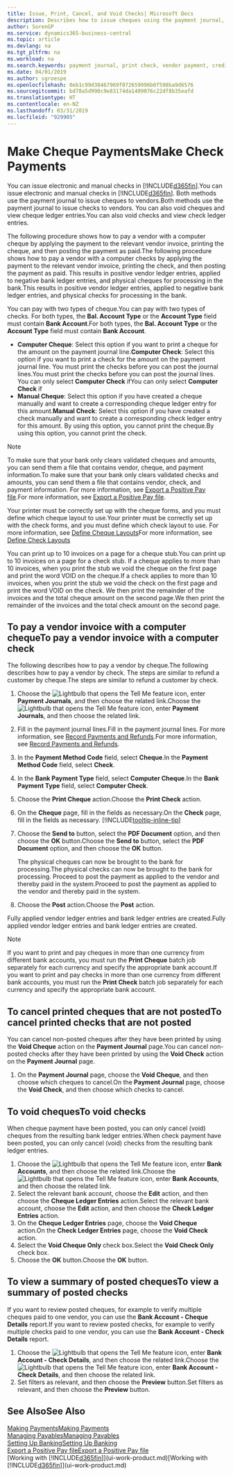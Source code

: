 ```yaml
---
title: Issue, Print, Cancel, and Void Checks| Microsoft Docs
description: Describes how to issue cheques using the payment journal, print cheques, and void or view cheque ledger entries in Business Central.
author: SorenGP
ms.service: dynamics365-business-central
ms.topic: article
ms.devlang: na
ms.tgt_pltfrm: na
ms.workload: na
ms.search.keywords: payment journal, print check, vendor payment, creditor, debt, balance due, AP
ms.date: 04/01/2019
ms.author: sgroespe
ms.openlocfilehash: 0eb1c99d38467969f072659996b0f598ba9d6576
ms.sourcegitcommit: bd78a5d990c9e83174da1409076c22df8b35eafd
ms.translationtype: HT
ms.contentlocale: en-NZ
ms.lasthandoff: 03/31/2019
ms.locfileid: "929905"
---
```

# <a name="make-check-payments"></a><span data-ttu-id="968f2-103">Make Cheque Payments</span><span class="sxs-lookup"><span data-stu-id="968f2-103">Make Check Payments</span></span>
<span data-ttu-id="968f2-104">You can issue electronic and manual checks in [!INCLUDE[d365fin](includes/d365fin_md.md)].</span><span class="sxs-lookup"><span data-stu-id="968f2-104">You can issue electronic and manual checks in [!INCLUDE[d365fin](includes/d365fin_md.md)].</span></span> <span data-ttu-id="968f2-105">Both methods use the payment journal to issue cheques to vendors.</span><span class="sxs-lookup"><span data-stu-id="968f2-105">Both methods use the payment journal to issue checks to vendors.</span></span> <span data-ttu-id="968f2-106">You can also void cheques and view cheque ledger entries.</span><span class="sxs-lookup"><span data-stu-id="968f2-106">You can also void checks and view check ledger entries.</span></span>

<span data-ttu-id="968f2-107">The following procedure shows how to pay a vendor with a computer cheque by applying the payment to the relevant vendor invoice, printing the cheque, and then posting the payment as paid.</span><span class="sxs-lookup"><span data-stu-id="968f2-107">The following procedure shows how to pay a vendor with a computer checks by applying the payment to the relevant vendor invoice, printing the check, and then posting the payment as paid.</span></span> <span data-ttu-id="968f2-108">This results in positive vendor ledger entries, applied to negative bank ledger entries, and physical cheques for processing in the bank.</span><span class="sxs-lookup"><span data-stu-id="968f2-108">This results in positive vendor ledger entries, applied to negative bank ledger entries, and physical checks for processing in the bank.</span></span>

<span data-ttu-id="968f2-109">You can pay with two types of cheque.</span><span class="sxs-lookup"><span data-stu-id="968f2-109">You can pay with two types of checks.</span></span> <span data-ttu-id="968f2-110">For both types, the **Bal. Account Type** or the **Account Type** field must contain **Bank Account**.</span><span class="sxs-lookup"><span data-stu-id="968f2-110">For both types, the **Bal. Account Type** or the **Account Type** field must contain **Bank Account**.</span></span>

- <span data-ttu-id="968f2-111">**Computer Cheque**: Select this option if you want to print a cheque for the amount on the payment journal line.</span><span class="sxs-lookup"><span data-stu-id="968f2-111">**Computer Check**: Select this option if you want to print a check for the amount on the payment journal line.</span></span> <span data-ttu-id="968f2-112">You must print the checks before you can post the journal lines.</span><span class="sxs-lookup"><span data-stu-id="968f2-112">You must print the checks before you can post the journal lines.</span></span> <span data-ttu-id="968f2-113">You can only select **Computer Check** if</span><span class="sxs-lookup"><span data-stu-id="968f2-113">You can only select **Computer Check** if</span></span>
- <span data-ttu-id="968f2-114">**Manual Cheque**: Select this option if you have created a cheque manually and want to create a corresponding cheque ledger entry for this amount.</span><span class="sxs-lookup"><span data-stu-id="968f2-114">**Manual Check**: Select this option if you have created a check manually and want to create a corresponding check ledger entry for this amount.</span></span> <span data-ttu-id="968f2-115">By using this option, you cannot print the cheque.</span><span class="sxs-lookup"><span data-stu-id="968f2-115">By using this option, you cannot print the check.</span></span>

> [!NOTE]  
> <span data-ttu-id="968f2-116">To make sure that your bank only clears validated cheques and amounts, you can send them a file that contains vendor, cheque, and payment information.</span><span class="sxs-lookup"><span data-stu-id="968f2-116">To make sure that your bank only clears validated checks and amounts, you can send them a file that contains vendor, check, and payment information.</span></span> <span data-ttu-id="968f2-117">For more information, see [Export a Positive Pay file](finance-how-positive-pay.md).</span><span class="sxs-lookup"><span data-stu-id="968f2-117">For more information, see [Export a Positive Pay file](finance-how-positive-pay.md).</span></span>

<span data-ttu-id="968f2-118">Your printer must be correctly set up with the cheque forms, and you must define which cheque layout to use.</span><span class="sxs-lookup"><span data-stu-id="968f2-118">Your printer must be correctly set up with the check forms, and you must define which check layout to use.</span></span> <span data-ttu-id="968f2-119">For more information, see [Define Cheque Layouts](finance-how-define-check-layouts.md)</span><span class="sxs-lookup"><span data-stu-id="968f2-119">For more information, see [Define Check Layouts](finance-how-define-check-layouts.md)</span></span>

<span data-ttu-id="968f2-120">You can print up to 10 invoices on a page for a cheque stub.</span><span class="sxs-lookup"><span data-stu-id="968f2-120">You can print up to 10 invoices on a page for a check stub.</span></span> <span data-ttu-id="968f2-121">If a cheque applies to more than 10 invoices, when you print the stub we void the cheque on the first page and print the word VOID on the cheque.</span><span class="sxs-lookup"><span data-stu-id="968f2-121">If a check applies to more than 10 invoices, when you print the stub we void the check on the first page and print the word VOID on the check.</span></span> <span data-ttu-id="968f2-122">We then print the remainder of the invoices and the total cheque amount on the second page.</span><span class="sxs-lookup"><span data-stu-id="968f2-122">We then print the remainder of the invoices and the total check amount on the second page.</span></span> 

## <a name="to-pay-a-vendor-invoice-with-a-computer-check"></a><span data-ttu-id="968f2-123">To pay a vendor invoice with a computer cheque</span><span class="sxs-lookup"><span data-stu-id="968f2-123">To pay a vendor invoice with a computer check</span></span>
<span data-ttu-id="968f2-124">The following describes how to pay a vendor by cheque.</span><span class="sxs-lookup"><span data-stu-id="968f2-124">The following describes how to pay a vendor by check.</span></span> <span data-ttu-id="968f2-125">The steps are similar to refund a customer by cheque.</span><span class="sxs-lookup"><span data-stu-id="968f2-125">The steps are similar to refund a customer by check.</span></span>

1. <span data-ttu-id="968f2-126">Choose the ![Lightbulb that opens the Tell Me feature](media/ui-search/search_small.png "Tell me what you want to do") icon, enter **Payment Journals**, and then choose the related link.</span><span class="sxs-lookup"><span data-stu-id="968f2-126">Choose the ![Lightbulb that opens the Tell Me feature](media/ui-search/search_small.png "Tell me what you want to do") icon, enter **Payment Journals**, and then choose the related link.</span></span>
2. <span data-ttu-id="968f2-127">Fill in the payment journal lines.</span><span class="sxs-lookup"><span data-stu-id="968f2-127">Fill in the payment journal lines.</span></span> <span data-ttu-id="968f2-128">For more information, see [Record Payments and Refunds](payables-how-post-payments-refunds.md).</span><span class="sxs-lookup"><span data-stu-id="968f2-128">For more information, see [Record Payments and Refunds](payables-how-post-payments-refunds.md).</span></span>
3. <span data-ttu-id="968f2-129">In the **Payment Method Code** field, select **Cheque**.</span><span class="sxs-lookup"><span data-stu-id="968f2-129">In the **Payment Method Code** field, select **Check**.</span></span>
4. <span data-ttu-id="968f2-130">In the **Bank Payment Type** field, select **Computer Cheque**.</span><span class="sxs-lookup"><span data-stu-id="968f2-130">In the **Bank Payment Type** field, select **Computer Check**.</span></span>
5. <span data-ttu-id="968f2-131">Choose the **Print Cheque** action.</span><span class="sxs-lookup"><span data-stu-id="968f2-131">Choose the **Print Check** action.</span></span>
6. <span data-ttu-id="968f2-132">On the **Cheque** page, fill in the fields as necessary.</span><span class="sxs-lookup"><span data-stu-id="968f2-132">On the **Check** page, fill in the fields as necessary.</span></span> [!INCLUDE[tooltip-inline-tip](includes/tooltip-inline-tip_md.md)]
7. <span data-ttu-id="968f2-133">Choose the **Send to** button, select the **PDF Document** option, and then choose the **OK** button.</span><span class="sxs-lookup"><span data-stu-id="968f2-133">Choose the **Send to** button, select the **PDF Document** option, and then choose the **OK** button.</span></span>

    <span data-ttu-id="968f2-134">The physical cheques can now be brought to the bank for processing.</span><span class="sxs-lookup"><span data-stu-id="968f2-134">The physical checks can now be brought to the bank for processing.</span></span> <span data-ttu-id="968f2-135">Proceed to post the payment as applied to the vendor and thereby paid in the system.</span><span class="sxs-lookup"><span data-stu-id="968f2-135">Proceed to post the payment as applied to the vendor and thereby paid in the system.</span></span>
8. <span data-ttu-id="968f2-136">Choose the **Post** action.</span><span class="sxs-lookup"><span data-stu-id="968f2-136">Choose the **Post** action.</span></span>

<span data-ttu-id="968f2-137">Fully applied vendor ledger entries and bank ledger entries are created.</span><span class="sxs-lookup"><span data-stu-id="968f2-137">Fully applied vendor ledger entries and bank ledger entries are created.</span></span>

> [!NOTE]  
> <span data-ttu-id="968f2-138">If you want to print and pay cheques in more than one currency from different bank accounts, you must run the **Print Cheque** batch job separately for each currency and specify the appropriate bank account.</span><span class="sxs-lookup"><span data-stu-id="968f2-138">If you want to print and pay checks in more than one currency from different bank accounts, you must run the **Print Check** batch job separately for each currency and specify the appropriate bank account.</span></span>

## <a name="to-cancel-printed-checks-that-are-not-posted"></a><span data-ttu-id="968f2-139">To cancel printed cheques that are not posted</span><span class="sxs-lookup"><span data-stu-id="968f2-139">To cancel printed checks that are not posted</span></span>
<span data-ttu-id="968f2-140">You can cancel non-posted cheques after they have been printed by using the **Void Cheque** action on the **Payment Journal** page.</span><span class="sxs-lookup"><span data-stu-id="968f2-140">You can cancel non-posted checks after they have been printed by using the **Void Check** action on the **Payment Journal** page.</span></span>

1. <span data-ttu-id="968f2-141">On the **Payment Journal** page, choose the **Void Cheque**, and then choose which cheques to cancel.</span><span class="sxs-lookup"><span data-stu-id="968f2-141">On the **Payment Journal** page, choose the **Void Check**, and then choose which checks to cancel.</span></span>

## <a name="to-void-checks"></a><span data-ttu-id="968f2-142">To void cheques</span><span class="sxs-lookup"><span data-stu-id="968f2-142">To void checks</span></span>
<span data-ttu-id="968f2-143">When cheque payment have been posted, you can only cancel (void) cheques from the resulting bank ledger entries.</span><span class="sxs-lookup"><span data-stu-id="968f2-143">When check payment have been posted, you can only cancel (void) checks from the resulting bank ledger entries.</span></span>

1. <span data-ttu-id="968f2-144">Choose the ![Lightbulb that opens the Tell Me feature](media/ui-search/search_small.png "Tell me what you want to do") icon, enter **Bank Accounts**, and then choose the related link.</span><span class="sxs-lookup"><span data-stu-id="968f2-144">Choose the ![Lightbulb that opens the Tell Me feature](media/ui-search/search_small.png "Tell me what you want to do") icon, enter **Bank Accounts**, and then choose the related link.</span></span>
2. <span data-ttu-id="968f2-145">Select the relevant bank account, choose the **Edit** action, and then choose the **Cheque Ledger Entries** action.</span><span class="sxs-lookup"><span data-stu-id="968f2-145">Select the relevant bank account, choose the **Edit** action, and then choose the **Check Ledger Entries** action.</span></span>
3. <span data-ttu-id="968f2-146">On the **Cheque Ledger Entries** page, choose the **Void Cheque** action.</span><span class="sxs-lookup"><span data-stu-id="968f2-146">On the **Check Ledger Entries** page, choose the **Void Check** action.</span></span>
4. <span data-ttu-id="968f2-147">Select the **Void Cheque Only** check box.</span><span class="sxs-lookup"><span data-stu-id="968f2-147">Select the **Void Check Only** check box.</span></span>
5. <span data-ttu-id="968f2-148">Choose the **OK** button.</span><span class="sxs-lookup"><span data-stu-id="968f2-148">Choose the **OK** button.</span></span>

## <a name="to-view-a-summary-of-posted-checks"></a><span data-ttu-id="968f2-149">To view a summary of posted cheques</span><span class="sxs-lookup"><span data-stu-id="968f2-149">To view a summary of posted checks</span></span>
<span data-ttu-id="968f2-150">If you want to review posted cheques, for example to verify multiple cheques paid to one vendor, you can use the **Bank Account - Cheque Details** report.</span><span class="sxs-lookup"><span data-stu-id="968f2-150">If you want to review posted checks, for example to verify multiple checks paid to one vendor, you can use the **Bank Account - Check Details** report.</span></span>
1. <span data-ttu-id="968f2-151">Choose the ![Lightbulb that opens the Tell Me feature](media/ui-search/search_small.png "Tell me what you want to do") icon, enter **Bank Account - Check Details**, and then choose the related link.</span><span class="sxs-lookup"><span data-stu-id="968f2-151">Choose the ![Lightbulb that opens the Tell Me feature](media/ui-search/search_small.png "Tell me what you want to do") icon, enter **Bank Account - Check Details**, and then choose the related link.</span></span>
2. <span data-ttu-id="968f2-152">Set filters as relevant, and then choose the **Preview** button.</span><span class="sxs-lookup"><span data-stu-id="968f2-152">Set filters as relevant, and then choose the **Preview** button.</span></span>

## <a name="see-also"></a><span data-ttu-id="968f2-153">See Also</span><span class="sxs-lookup"><span data-stu-id="968f2-153">See Also</span></span>
[<span data-ttu-id="968f2-154">Making Payments</span><span class="sxs-lookup"><span data-stu-id="968f2-154">Making Payments</span></span>](payables-make-payments.md)  
[<span data-ttu-id="968f2-155">Managing Payables</span><span class="sxs-lookup"><span data-stu-id="968f2-155">Managing Payables</span></span>](payables-manage-payables.md)  
[<span data-ttu-id="968f2-156">Setting Up Banking</span><span class="sxs-lookup"><span data-stu-id="968f2-156">Setting Up Banking</span></span>](bank-setup-banking.md)  
[<span data-ttu-id="968f2-157">Export a Positive Pay file</span><span class="sxs-lookup"><span data-stu-id="968f2-157">Export a Positive Pay file</span></span>](finance-how-positive-pay.md)  
<span data-ttu-id="968f2-158">[Working with [!INCLUDE[d365fin](includes/d365fin_md.md)]](ui-work-product.md)</span><span class="sxs-lookup"><span data-stu-id="968f2-158">[Working with [!INCLUDE[d365fin](includes/d365fin_md.md)]](ui-work-product.md)</span></span>  
